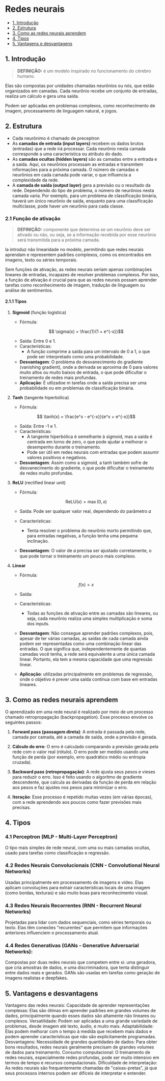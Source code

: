 # Redes neurais

- [1. Introdução](#1-introdução)
- [2. Estrutura](#2-estrutura)
- [3. Como as redes neurais aprendem](#3-como-as-redes-neurais-aprendem)
- [4. Tipos](#4-tipos)
- [5. Vantagens e desvantagens](#3-vantagens-e-desvantagens)

## 1. Introdução

> **DEFINIÇÃO:** é um modelo inspirado no funcionamento do cérebro humano.

Elas são compostas por unidades chamadas neurônios ou nós, que estão organizados em camadas. Cada neurônio recebe um conjunto de entradas, realiza um cálculo e gera uma saída.

Podem ser aplicadas em problemas complexos, como reconhecimento de imagem, processamento de linguagem natural, e jogos.

## 2. Estrutura

- Cada neurônimo é chamado de preceptron
- As **camadas de entrada (input layers)** recebem os dados brutos (entradas) que a rede irá processar. Cada neurônio nesta camada corresponde a uma característica ou atributo do dado.
- As **camadas ocultas (hidden layers)** são as camadas entre a entrada e a saída. Aqui, os neurônios processam as entradas e transmitem informações para a próxima camada. O número de camadas e neurônios em cada camada pode variar, o que influencia a complexidade da rede.
- A **camada de saída (output layer)** gera a previsão ou o resultado da rede. Dependendo do tipo de problema, o número de neurônios nesta camada varia. Por exemplo, para um problema de classificação binária, haverá um único neurônio de saída, enquanto para uma classificação multiclasse, pode haver um neurônio para cada classe.

### 2.1 Função de ativação

> **DEFINIÇÃO:** componente que determina se um neurônio deve ser ativado ou não, ou seja, se a informação recebida por esse neurônio será transmitida para a próxima camada.

la introduz não linearidade no modelo, permitindo que redes neurais aprendam e representem padrões complexos, como os encontrados em imagens, texto ou séries temporais.

Sem funções de ativação, as redes neurais seriam apenas combinações lineares de entradas, incapazes de resolver problemas complexos. Por isso, a função de ativação é crucial para que as redes neurais possam aprender tarefas como reconhecimento de imagem, tradução de linguagem ou análise de sentimentos.

#### 2.1.1 Tipos
1. **Sigmoid** (função logística)
    - Fórmula: 
    ```math
        \sigma(x) = \frac{1}{1 + e^{-x}}
    ```
    - Saída: Entre 0 e 1.
    - Características:
        - A função comprime a saída para um intervalo de 0 a 1, o que pode ser interpretado como uma probabilidade.
    - **Desvantagem**: O problema do desvanecimento do gradiente (vanishing gradient), onde a derivada se aproxima de 0 para valores muito altos ou muito baixos de entrada, o que pode dificultar o treinamento de redes mais profundas.
    - **Aplicação**: É utlizadoe m tarefas onde a saída precisa ser uma probabilidade ou em problemas de classificação binária.

2. **Tanh** (tangente hiperbólica)
    - Fórmula: 
    ```math
        \tanh(x) = \frac{e^x - e^{-x}}{e^x + e^{-x}}
    ```
    - Saída: Entre -1 e 1.
    - Características:
        - A tangente hiperbólica é semelhante à sigmoid, mas a saída é centrada em torno de zero, o que pode ajudar a melhorar o desempenho durante o treinamento.
        - Pode ser útil em redes neurais com entradas que podem assumir valores positivos e negativos.
    - **Desvantagem**: Assim como a sigmoid, a tanh também sofre de desvanecimento do gradiente, o que pode dificultar o treinamento de redes muito profundas.

3. **ReLU** (rectified linear unit)
    - Fórmula: 
    ```math
        \text{ReLU}(x) = \max(0, x)
    ```
    - Saída: Pode ser qualquer valor real, dependendo do parâmetro 𝛼
    - Características:
        - Tenta resolver o problema do neurônio morto permitindo que, para entradas negativas, a função tenha uma pequena inclinação.

    - **Desvantagem**: O valor de 𝛼 precisa ser ajustado corretamente, o que pode tornar o treinamento um pouco mais complexo.
    
4. **Linear**
    - Fórmula:
     ```math
        f(x) = x
    ```
    - Saída: 
    - Características:
        - Todas as funções de ativação entre as camadas são lineares, ou seja, cada neurônio realiza uma simples multiplicação e soma dos inputs.

    - **Desvantagem**: Não consegue aprender padrões complexos, pois, apesar de ter várias camadas, as saídas de cada camada ainda podem ser representadas como uma combinação linear das entradas. O que significa que, independentemente de quantas camadas você tenha, a rede será equivalente a uma única camada linear. Portanto, ela tem a mesma capacidade que uma regressão linear.
    - **Aplicação**: utilizadas principalmente em problemas de regressão, onde o objetivo é prever uma saída contínua com base em entradas lineares.
    

## 3. Como as redes neurais aprendem

O aprendizado em uma rede neural é realizado por meio de um processo chamado retropropagação (backpropagation). Esse processo envolve os seguintes passos:

1. **Forward pass (passagem direta)**: A entrada é passada pela rede, camada por camada, até a camada de saída, onde a previsão é gerada.

2. **Cálculo do erro**: O erro é calculado comparando a previsão gerada pela rede com o valor real (rótulo). O erro pode ser medido usando uma função de perda (por exemplo, erro quadrático médio ou entropia cruzada).

3. **Backward pass (retropropagação)**: A rede ajusta seus pesos e vieses para reduzir o erro. Isso é feito usando o algoritmo de gradiente descendente, que calcula as derivadas da função de perda em relação aos pesos e faz ajustes nos pesos para minimizar o erro.

4. **Iteração**: Esse processo é repetido muitas vezes (em várias épocas), com a rede aprendendo aos poucos como fazer previsões mais precisas.

## 4. Tipos

### 4.1 Perceptron (MLP - Multi-Layer Perceptron)

O tipo mais simples de rede neural, com uma ou mais camadas ocultas, usado para tarefas como classificação e regressão.

### 4.2 Redes Neurais Convolucionais (CNN - Convolutional Neural Networks)

Usadas principalmente em processamento de imagens e vídeo. Elas aplicam convoluções para extrair características locais de uma imagem (como bordas, texturas) e são muito boas para reconhecimento visual.

### 4.3 Redes Neurais Recorrentes (RNN - Recurrent Neural Networks)

Projetadas para lidar com dados sequenciais, como séries temporais ou texto. Elas têm conexões "recurentes" que permitem que informações anteriores influenciem o processamento atual.

### 4.4 Redes Generativas (GANs - Generative Adversarial Networks):

Compostas por duas redes neurais que competem entre si: uma geradora, que cria amostras de dados, e uma discriminadora, que tenta distinguir entre dados reais e gerados. GANs são usadas em tarefas como geração de imagens realistas e deepfakes.

## 5. Vantagens e desvantagens

Vantagens das redes neurais:
Capacidade de aprender representações complexas: Elas são ótimas em aprender padrões em grandes volumes de dados, principalmente quando esses dados são altamente não lineares ou complexos.
Versatilidade: Podem ser aplicadas a uma grande variedade de problemas, desde imagem até texto, áudio, e muito mais.
Adaptabilidade: Elas podem melhorar com o tempo à medida que recebem mais dados e podem aprender características que não são explicitamente programadas.
Desvantagens:
Necessidade de grandes quantidades de dados: Para obter bons resultados, redes neurais geralmente precisam de grandes volumes de dados para treinamento.
Consumo computacional: O treinamento de redes neurais, especialmente redes profundas, pode ser muito intensivo em termos de tempo e recursos computacionais.
Dificuldade de interpretação: As redes neurais são frequentemente chamadas de "caixas-pretas", já que seus processos internos podem ser difíceis de interpretar e entender.